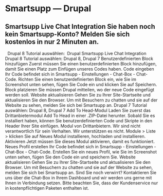 # Smartsupp — Drupal
## Smartsupp Live Chat Integration Sie haben noch kein Smartsupp-Konto? Melden Sie sich kostenlos in nur 2 Minuten an.
  Drupal 8 Tutorial auswählen:  Drupal 
Smartsupp Live Chat Integration
Drupal 8
Tutorial auswählen: Drupal 8, Drupal 7 
Benutzerdefinierten Block hinzufügen
Zuerst müssen Sie einen benutzerdefinierten Block hinzufügen, damit Sie einen Platz zum Einfügen unseres Codes haben.
Code eingeben
Ihr Code befindet sich in Smartsupp - Einstellungen - Chat-Box - Chat-Code.
Richten Sie einen benutzerdefinierten Block ein, wie Sie im Screenshot unten sehen, fügen Sie Code ein und klicken Sie auf Speichern.
Block platzieren
Sie müssen Drupal mitteilen, wo der neue Code eingefügt werden soll.
Website aktualisieren
Gehen Sie zu Ihrer Site-Startseite und aktualisieren Sie den Browser.
Um mit Besuchern zu chatten und sie auf der Website zu sehen, melden Sie sich bei Smartsupp an.
Drupal 7
Tutorial auswählen: Drupal 8, Drupal 7 
Add To Head-Modul
Laden Sie zuerst das Drittanbietermodul Add To Head in einer .ZIP-Datei herunter. Sobald Sie es installiert haben, können Sie benutzerdefinierten Code und Skripte in den Header Ihrer Site einfügen.
Modul von Drittanbietern. Wir sind nicht verantwortlich für sein Verhalten. Wir unterstützen es nicht.
Module > Liste > klicken Sie auf Neues Modul installieren, hochladen und installieren.
Aktivieren
Jetzt müssen Sie dieses Modul aktivieren, damit es funktioniert.
Neues Profil erstellen
Ihr Code befindet sich in Smartsupp - Einstellungen - Chat-Box - Chat-Code.
Erstellen Sie ein neues Profil, wie Sie im Screenshot unten sehen, fügen Sie den Code ein und speichern Sie.
Website aktualisieren
Gehen Sie zu Ihrer Site-Startseite und aktualisieren Sie den Browser.
Um mit Besuchern zu chatten und sie auf der Website zu sehen, melden Sie sich bei Smartsupp an.
Sind Sie noch verwirrt? Kontaktieren Sie uns über die Chat-Box in Ihrem Dashboard und wir werden uns gerne mit Ihnen in Verbindung setzen. Bitte beachten Sie, dass der Kundenservice nur in kostenpflichtigen Paketen enthalten ist.

